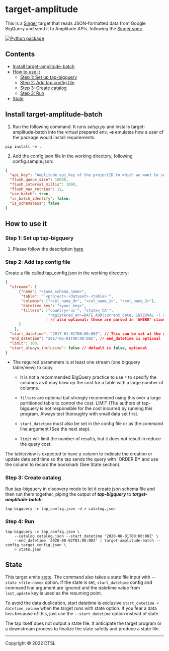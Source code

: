 
# target-amplitude

This is a [Singer](https://singer.io) target that reads JSON-formatted data from Google BigQuery and send it to Amplitude APIs.
following the [Singer spec](https://github.com/singer-io/getting-started/blob/master/SPEC.md).

[![Python package](https://github.com/adswerve/target-bigquery/actions/workflows/python-package.yml/badge.svg)](https://github.com/HichemELB/target-amplitude-batch/blob/main/.github/workflows/python-publish.yml)


## Contents

- [Install target-amplitude-batch](#dependencies)
- [How to use it](#how-to-use-it)
    - [Step 1: Set up tap-bigquery](#step-1-set-up-tap-bigquery)
    - [Step 2: Add tap config file](#step-2-add-tap-config-file)
    - [Step 3: Create catalog](#step-3-create-catalog)
    - [Step 3: Run](#step-4-run)
- [State](#State)


## Install target-amplitude-batch

1. Run the following command. 
It runs *setup.py* and installs target-amplitude-batch into the virtual prepared env, 
**-e** emulates how a user of the package would install requirements.

```
pip install -e .
```
2. Add the config.json file in the working directory, following config.sample.json:
```json
{
  "api_key": "Amplitude api_key of the projectID to which we want to send the data",
  "flush_queue_size": 10000,
  "flush_interval_millis": 1000,
  "flush_max_retries": 12,
  "use_batch": true,
  "is_batch_identify": false,
  "is_schemaless": false
}
```

## How to use it

### Step 1: Set up tap-bigquery
1. Please follow the description [here](https://github.com/anelendata/tap-bigquery#installation)

### Step 2: Add tap config file
Create a file called tap_config.json in the working directory:
```JSON
{
  "streams": [
      {"name": "<some_schema_name>",
       "table": "`<project>.<dataset>.<table>`",
       "columns": ["<col_name_0>", "<col_name_1>", "<col_name_2>"],
       "datetime_key": "<your_key>",
       "filters": ["country='us'", "state='CA'",
                   "registered_on>=DATE_ADD(current_date, INTERVAL -7 day)"
                  ] // also optional: these are parsed in 'WHERE' clause
      }
    ],
  "start_datetime": "2017-01-01T00:00:00Z", // This can be set at the command line argument
  "end_datetime": "2017-02-01T00:00:00Z", // end_datetime is optional
  "limit": 100,
  "start_always_inclusive": false // default is false, optional
}
```
- The required parameters is at least one stream (one bigquery table/view) to copy. 
  - It is not a recommended BigQuery practice to use `*` to specify the columns as it may blow up the cost for a table with a large number of columns.

  - `filters` are optional but strongly recommend using this over a large partitioned table to control the cost. LIMIT (The authors of tap-bigquery is not responsible for the cost incurred by running this program. Always test thoroughly with small data set first.
  - `start_datetime` must also be set in the config file or as the command line argument (See the next step).
  - `limit` will limit the number of results, but it does not result in reduce the query cost.

The table/view is expected to have a column to indicate the creation or update date and time so the tap sends the query with `ORDER BY and use the column to record the bookmark (See State section).

### Step 3: Create catalog
Run tap-bigquery in discovery mode to let it create json schema file and then run them together, 
piping the output of ***tap-bigquery*** to ***target-amplitude-batch***:
```shell
tap-bigquery -c tap_config.json -d > catalog.json
```

### Step 4: Run
```shell
tap-bigquery -c tap_config.json \
    --catalog catalog.json --start_datetime '2020-08-01T00:00:00Z' \
    --end_datetime '2020-08-02T01:00:00Z' | target-amplitude-batch --config target_config.json \
    > state.json
```

## State
This target emits [state](https://github.com/singer-io/getting-started/blob/master/docs/CONFIG_AND_STATE.md#state-file). 
The command also takes a state file input with `--state <file-name>` option. 
If the state is set, `start_datetime` config and command line argument are ignored and the datetime value from `last_update` key is used as the resuming point.

To avoid the data duplication, start datetime is exclusive `start_datetime < datetime_column` when the target runs with state option.
If you fear a data loss because of this, just use the `--start_datetime` option instead of state.

The tap itself does not output a state file.
It anticipate the target program or a downstream process to finalize the state safetly and produce a state file.

---
Copyright &copy; 2022 DTSL
